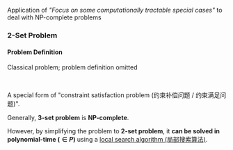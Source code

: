 Application of *"Focus on some computationally tractable special cases"* to deal with NP-complete problems

### 2-Set Problem

#### Problem Definition

Classical problem; problem definition omitted

<br>

A special form of "constraint satisfaction problem (约束补偿问题 / 约束满足问题)".

Generally, **3-set problem** is **NP-complete**.

However, by simplifying the problem to **2-set problem**, it **can be solved in polynomial-time ($\in P$)** using a <u>local search algorithm (局部搜索算法)</u>.

